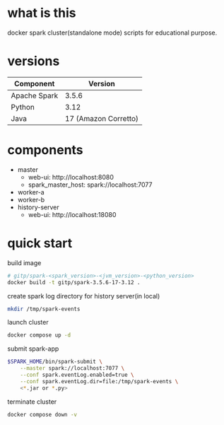 # what is this
docker spark cluster(standalone mode) scripts for educational purpose.

# versions
| Component | Version |
|-----------|---------|
| Apache Spark | 3.5.6 |
| Python | 3.12 |
| Java | 17 (Amazon Corretto) |

# components
  - master
    - web-ui: http://localhost:8080
    - spark_master_host: spark://localhost:7077
  - worker-a
  - worker-b
  - history-server
    - web-ui: http://localhost:18080

# quick start
build image
```bash
# gitp/spark-<spark_version>-<jvm_version>-<python_version>
docker build -t gitp/spark-3.5.6-17-3.12 .
```
create spark log directory for history server(in local)
```bash
mkdir /tmp/spark-events
```
launch cluster
```bash
docker compose up -d
```
submit spark-app
```bash
$SPARK_HOME/bin/spark-submit \
    --master spark://localhost:7077 \
    --conf spark.eventLog.enabled=true \
    --conf spark.eventLog.dir=file:/tmp/spark-events \
    <*.jar or *.py>
```
terminate cluster
```bash
docker compose down -v
```
